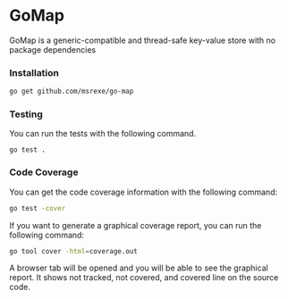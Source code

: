 # GoMap

GoMap is a generic-compatible and thread-safe key-value store with no package dependencies

### Installation

``` bash
go get github.com/msrexe/go-map
```

### Testing

You can run the tests with the following command.

```
go test .
```

### Code Coverage

You can get the code coverage information with the following command:

```bash
go test -cover
```

If you want to generate a graphical coverage report, you can run the following command:

```bash
go tool cover -html=coverage.out
```

A browser tab will be opened and you will be able to see the graphical report. It shows not tracked, not covered, and covered line on the source code. 
